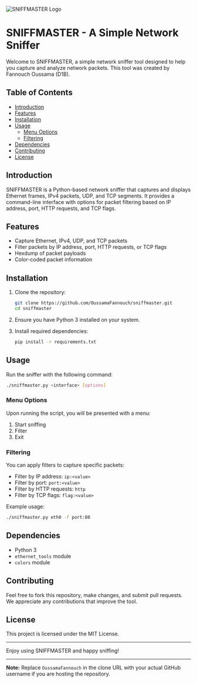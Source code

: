 ![SNIFFMASTER Logo](https://i.ibb.co/xLJxhd3/image.png)

# SNIFFMASTER - A Simple Network Sniffer

Welcome to SNIFFMASTER, a simple network sniffer tool designed to help you capture and analyze network packets. This tool was created by Fannouch Oussama (D1B).

## Table of Contents

- [Introduction](#introduction)
- [Features](#features)
- [Installation](#installation)
- [Usage](#usage)
  - [Menu Options](#menu-options)
  - [Filtering](#filtering)
- [Dependencies](#dependencies)
- [Contributing](#contributing)
- [License](#license)

## Introduction

SNIFFMASTER is a Python-based network sniffer that captures and displays Ethernet frames, IPv4 packets, UDP, and TCP segments. It provides a command-line interface with options for packet filtering based on IP address, port, HTTP requests, and TCP flags.

## Features

- Capture Ethernet, IPv4, UDP, and TCP packets
- Filter packets by IP address, port, HTTP requests, or TCP flags
- Hexdump of packet payloads
- Color-coded packet information

## Installation

1. Clone the repository:
   ```bash
   git clone https://github.com/OussamaFannouch/sniffmaster.git
   cd sniffmaster
   ```

2. Ensure you have Python 3 installed on your system.

3. Install required dependencies:
   ```bash
   pip install -r requirements.txt
   ```

## Usage

Run the sniffer with the following command:
```bash
./sniffmaster.py <interface> [options]
```

### Menu Options

Upon running the script, you will be presented with a menu:
1. Start sniffing
2. Filter
3. Exit

### Filtering

You can apply filters to capture specific packets:
- Filter by IP address: `ip:<value>`
- Filter by port: `port:<value>`
- Filter by HTTP requests: `http`
- Filter by TCP flags: `flag:<value>`

Example usage:
```bash
./sniffmaster.py eth0 -f port:80
```

## Dependencies

- Python 3
- `ethernet_tools` module
- `colors` module

## Contributing

Feel free to fork this repository, make changes, and submit pull requests. We appreciate any contributions that improve the tool.

## License

This project is licensed under the MIT License.

---

Enjoy using SNIFFMASTER and happy sniffing!

---

**Note:** Replace `OussamaFannouch` in the clone URL with your actual GitHub username if you are hosting the repository.
